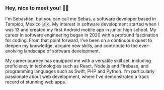 ### Hey, nice to meet you! 👋🏽

I'm Sebastián, but you can call me Sebas, a software developer based in Tampico, México 🇲🇽. My interest in software development started when I was 13 and created my first Android mobile app in junior high school. My career in software engineering began in 2020 with a profound fascination for coding. From that point forward, I've been on a continuous quest to deepen my knowledge, acquire new skills, and contribute to the ever-evolving landscape of software development.

My career journey has equipped me with a versatile skill set, including proficiency in technologies such as React, Node.js and Firebase, and programming languages such as Swift, PHP and Python. I'm particularly passionate about web development, where I've demonstrated a track record of stunning web apps.

